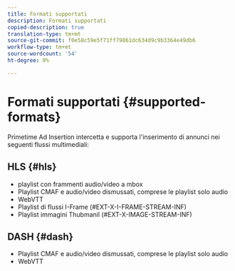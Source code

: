 ```yaml
---
title: Formati supportati
description: Formati supportati
copied-description: true
translation-type: tm+mt
source-git-commit: f0e58c59e5f71ff79861dc634d9c9b3364e49db6
workflow-type: tm+mt
source-wordcount: '54'
ht-degree: 0%

---
```



# Formati supportati {#supported-formats}

Primetime Ad Insertion intercetta e supporta l&#39;inserimento di annunci nei seguenti flussi multimediali:

## HLS {#hls}

- playlist con frammenti audio/video a mbox
- Playlist CMAF e audio/video dismussati, comprese le playlist solo audio
- WebVTT
- Playlist di flussi I-Frame (#EXT-X-I-FRAME-STREAM-INF)
- Playlist immagini Thubmanil (#EXT-X-IMAGE-STREAM-INF)

## DASH {#dash}

- Playlist CMAF e audio/video dismussati, comprese le playlist solo audio
- WebVTT

